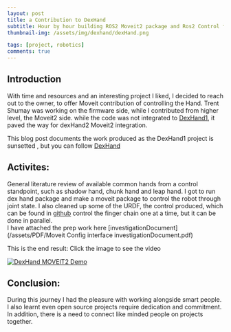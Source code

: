 ```yaml
---
layout: post
title: a Contribution to DexHand
subtitle: Hour by hour building ROS2 Moveit2 package and Ros2 Control for a Humanoid Hand
thumbnail-img: /assets/img/dexhand/dexHand.png

tags: [project, robotics]
comments: true
---
```


## Introduction

With time and resources and an interesting project I liked, I decided to reach out to the owner, to offer Moveit contribution of controlling the Hand.
Trent Shumay was working on the firmware side, while I contributed from higher level, the Moveit2 side. while the code was not integrated to [DexHand1](https://www.dexhand.org), it paved the way for dexHand2 Moveit2 integration.

This blog post documents the work produced as the DexHand1 project is sunsetted , but you can follow [DexHand](https://x.com/dexhandv2)

## Activites:

General literature review of available common hands from a control standpoint, such as shadow hand, chunk hand and leap hand.
I got to run dex hand package and make a moveit package to control the robot through joint state.
I also cleaned up some of the URDF, the control produced, which can be found in [github](https://github.com/Beshario/dexhand_control)  control the finger chain one at a time, but it can be done in parallel.  
I have attached the prep work here
[investigationDocument](/assets/PDF/Moveit Config interface investigationDocument.pdf)

This is the end result: Click the image to see the video

[![DexHand MOVEIT2 Demo](https://img.youtube.com/vi/SxgqUeM372U/0.jpg)](https://www.youtube.com/watch?v=SxgqUeM372U "DexhandControlPackage")

## Conclusion:
During this journey I had the pleasure with working alongside smart people. I also learnt even open source projects require dedication and commitment. In addition, there is a need to connect like minded people on projects together. 

